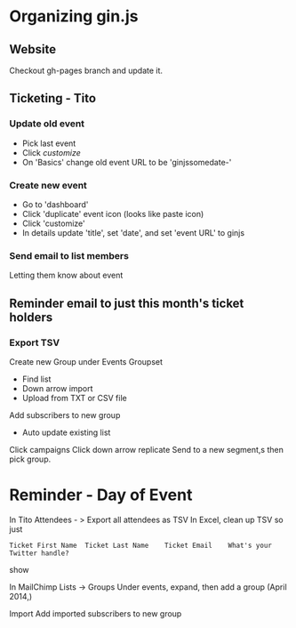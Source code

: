 # Organizing gin.js

## Website

Checkout gh-pages branch and update it.

## Ticketing - Tito

### Update old event

 - Pick last event
 - Click *customize*
 - On 'Basics' change old event URL to be 'ginjssomedate-'

### Create new event

 - Go to 'dashboard'
 - Click 'duplicate' event icon (looks like paste icon)
 - Click 'customize'
 - In details update 'title', set 'date', and set 'event URL' to ginjs

### Send email to list members

Letting them know about event

## Reminder email to just this month's ticket holders

### Export TSV

Create new Group under Events Groupset

 - Find list
  - Down arrow import
 - Upload from TXT or CSV file

Add subscribers to new group
- Auto update existing list

Click campaigns
Click down arrow replicate
Send to a new segment,s then pick group.

# Reminder - Day of Event

In Tito Attendees - > Export all attendees as TSV
In Excel, clean up TSV so just

    Ticket First Name  Ticket Last Name    Ticket Email    What's your Twitter handle?

show



In MailChimp
Lists -> Groups
Under events, expand, then add a group (April 2014,)

Import
Add imported subscribers to new group